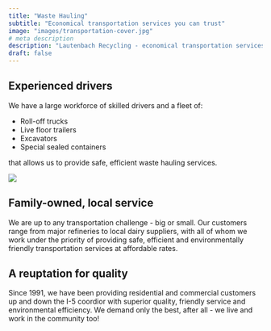 ```yaml
---
title: "Waste Hauling"
subtitle: "Economical transportation services you can trust"
image: "images/transportation-cover.jpg"
# meta description
description: "Lautenbach Recycling - economical transportation services you can trust"
draft: false
---
```


<div class="container">
    <div class="row">
        <div class="col-6">
            <h2>Experienced drivers</h2>
            <p>We have a large workforce of skilled drivers and a fleet of: </p>
            <ul>
                <li>Roll-off trucks</li>
                <li>Live floor trailers</li>
                <li>Excavators</li>
                <li>Special sealed containers</li>
            </ul>
            <p>that allows us to provide safe, efficient waste hauling services.
        </div>
        <div class="col-6">
            <img class="img-fluid" src="../images/transportation-cover.jpg">
        </div>
    </div>
</div>

## Family-owned, local service

We are up to any transportation challenge - big or small. Our customers range from major refineries to local dairy suppliers, with all of whom we work under the priority of providing safe, efficient and environmentally friendly transportation services at affordable rates.

## A reuptation for quality

Since 1991, we have been providing residential and commercial customers up and down the I-5 coordior with superior quality, friendly service and environmental efficiency. 
We demand only the best, after all - we live and work in the community too!